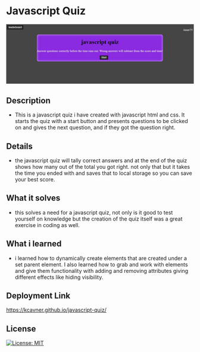 # Javascript Quiz
<img src="assets\quiz.JPG">



## Description
- This is a javascript quiz i have created with javascript html and css. It starts the quiz with a start button and presents questions to be clicked on and gives the next question, and if they got the question right.



## Details
- the javascript quiz will tally correct answers and at the end of the quiz shows how many out of the total you got right. not only that but it takes the time you ended with and saves that to local storage so you can save your best score.

## What it solves
- this solves a need for a javascript quiz, not only is it good to test yourself on knowledge but the creation of the quiz itself was a great exercise in coding as well.

## What i learned
- i learned how to dynamically create elements that are created under a set parent element. I also learned how to grab and work with elements and give them functionality with adding and removing attributes giving different effects like hiding visibility.

## Deployment Link
https://kcavner.github.io/javascript-quiz/


## License

[![License: MIT](https://img.shields.io/badge/License-MIT-yellow.svg)](https://opensource.org/licenses/MIT)
